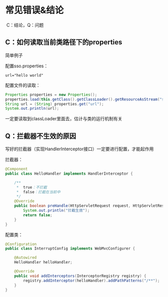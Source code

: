 

# 常见错误&结论

​																				C：结论，Q：问题

## C：如何读取当前类路径下的properties



简单例子

配置sso.properties：

```properties
url="hello world"
```



配置文件的读取：

```java
Properties properties = new Properties();
properties.load(this.getClass().getClassLoader().getResourceAsStream("sso.properties"));
String url = (String) properties.get("url");
System.out.println(url);
```

一定要读取到classLoader里面去，估计与类的运行机制有关





## Q：拦截器不生效的原因

写好的拦截器（实现HandlerInterceptor接口）一定要进行配置，才能起作用

拦截器：

```java
@Component
public class HelloHandler implements HandlerInterceptor {

    /**
     *  true：不拦截
     *  false：拦截在当前中
     */
    @Override
    public boolean preHandle(HttpServletRequest request, HttpServletResponse response, Object handler) throws Exception {
        System.out.println("拦截生效");
        return false;
    }
}
```

配置类：

```java
@Configuration
public class InterruptConfig implements WebMvcConfigurer {

    @Autowired
    HelloHandler helloHandler;

    @Override
    public void addInterceptors(InterceptorRegistry registry) {
        registry.addInterceptor(helloHandler).addPathPatterns("/**");
    }
}
```








